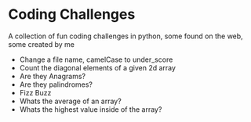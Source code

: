 # Coding Challenges
A collection of fun coding challenges in python, some found on the web, some created by me

- Change a file name, camelCase to under_score
- Count the diagonal elements of a given 2d array
- Are they Anagrams?
- Are they palindromes?
- Fizz Buzz
- Whats the average of an array?
- Whats the highest value inside of the array?
